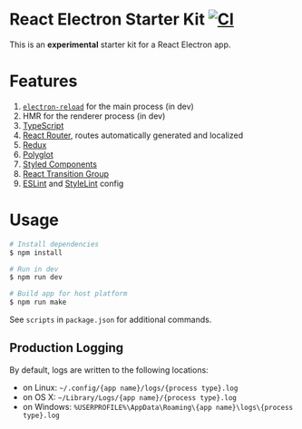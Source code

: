 # React Electron Starter Kit [![CI](https://github.com/andrewscwei/react-electron-starter-kit/workflows/CI/badge.svg)](https://github.com/andrewscwei/react-electron-starter-kit/actions?query=workflow%3ACI)

This is an **experimental** starter kit for a React Electron app.

# Features

1. [`electron-reload`](https://www.npmjs.com/package/electron-reload) for the main process (in dev)
2. HMR for the renderer process (in dev)
3. [TypeScript](https://www.typescriptlang.org/)
4. [React Router](https://reacttraining.com/react-router/), routes automatically generated and localized
5. [Redux](https://redux.js.org/introduction)
6. [Polyglot](http://airbnb.io/polyglot.js/)
7. [Styled Components](https://www.styled-components.com/)
8. [React Transition Group](http://reactcommunity.org/react-transition-group/)
9. [ESLint](https://eslint.org/) and [StyleLint](https://stylelint.io/) config

# Usage

```sh
# Install dependencies
$ npm install

# Run in dev
$ npm run dev

# Build app for host platform
$ npm run make
```

See `scripts` in `package.json` for additional commands.

## Production Logging

By default, logs are written to the following locations:

- on Linux: `~/.config/{app name}/logs/{process type}.log`
- on OS X: `~/Library/Logs/{app name}/{process type}.log`
- on Windows: `%USERPROFILE%\AppData\Roaming\{app name}\logs\{process type}.log`
